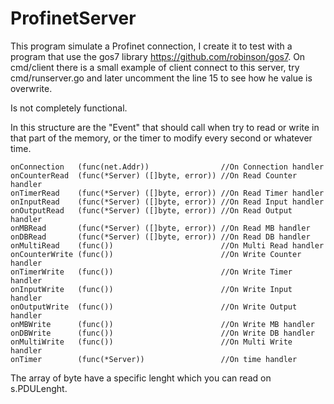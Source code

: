 # ProfinetServer

This program simulate a Profinet connection, I create it to test with a program that use the gos7 library https://github.com/robinson/gos7.
On cmd/client there is a small example of client connect to this server, try cmd/runserver.go and later uncomment the line 15 to see how he value is overwrite.


Is not completely functional.

In this structure are the "Event" that should call when try to read or write in  that part of the memory, or the timer to modify every second or whatever time.

	onConnection   (func(net.Addr))                //On Connection handler
	onCounterRead  (func(*Server) ([]byte, error)) //On Read Counter handler
	onTimerRead    (func(*Server) ([]byte, error)) //On Read Timer handler
	onInputRead    (func(*Server) ([]byte, error)) //On Read Input handler
	onOutputRead   (func(*Server) ([]byte, error)) //On Read Output handler
	onMBRead       (func(*Server) ([]byte, error)) //On Read MB handler
	onDBRead       (func(*Server) ([]byte, error)) //On Read DB handler
	onMultiRead    (func())                        //On Multi Read handler
	onCounterWrite (func())                        //On Write Counter handler
	onTimerWrite   (func())                        //On Write Timer handler
	onInputWrite   (func())                        //On Write Input handler
	onOutputWrite  (func())                        //On Write Output handler
	onMBWrite      (func())                        //On Write MB handler
	onDBWrite      (func())                        //On Write DB handler
	onMultiWrite   (func())                        //On Multi Write handler
	onTimer        (func(*Server))                 //On time handler
  
  
The array of byte have  a specific lenght which you can read on s.PDULenght.
